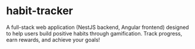 # habit-tracker
A full-stack web application (NestJS backend, Angular frontend) designed to help users build positive habits through gamification. Track progress, earn rewards, and achieve your goals!
